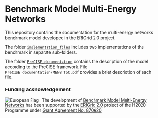 # Benchmark Model Multi-Energy Networks

This repository contains the documentation for the multi-energy networks benchmark model developed in the ERIGrid 2.0 project. 

The folder [```implementation_files```](./implementation_files) includes two implementations of the benchmark in separate sub-folders. 

The folder [```PreCISE_documentation```](./PreCISE_documentation) contains the description of the model according to the PreCISE framework. 
File [```PreCISE_documentation/MENB_ToC.pdf```](./PreCISE_documentation/MENB_ToC.pdf) provides a brief description of each file. 

### Funding acknowledgement

<img alt="European Flag" src="https://erigrid2.eu/wp-content/uploads/2020/03/europa_flag_low.jpg" align="left" style="margin-right: 10px"/> The development of [Benchmark Model Multi-Energy Networks] has been supported by the [ERIGrid 2.0] project of the H2020 Programme under [Grant Agreement No. 870620](https://cordis.europa.eu/project/id/870620)

[ERIGrid 2.0]: https://erigrid2.eu
[Benchmark Model Multi-Energy Networks]: https://github.com/ERIGrid2/benchmark-model-multi-energy-network
